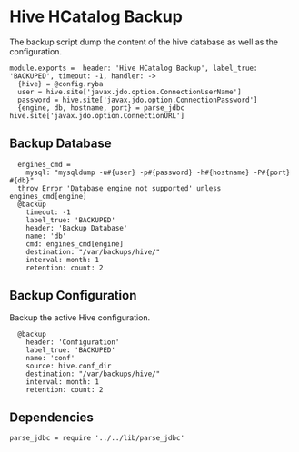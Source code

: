 
# Hive HCatalog Backup

The backup script dump the content of the hive database as well as the
configuration.

    module.exports =  header: 'Hive HCatalog Backup', label_true: 'BACKUPED', timeout: -1, handler: ->
      {hive} = @config.ryba
      user = hive.site['javax.jdo.option.ConnectionUserName']
      password = hive.site['javax.jdo.option.ConnectionPassword']
      {engine, db, hostname, port} = parse_jdbc hive.site['javax.jdo.option.ConnectionURL']

## Backup Database

      engines_cmd =
        mysql: "mysqldump -u#{user} -p#{password} -h#{hostname} -P#{port} #{db}"
      throw Error 'Database engine not supported' unless engines_cmd[engine]
      @backup
        timeout: -1
        label_true: 'BACKUPED'
        header: 'Backup Database'
        name: 'db'
        cmd: engines_cmd[engine]
        destination: "/var/backups/hive/"
        interval: month: 1
        retention: count: 2

## Backup Configuration

Backup the active Hive configuration.

      @backup
        header: 'Configuration'
        label_true: 'BACKUPED'
        name: 'conf'
        source: hive.conf_dir
        destination: "/var/backups/hive/"
        interval: month: 1
        retention: count: 2

## Dependencies

    parse_jdbc = require '../../lib/parse_jdbc'

